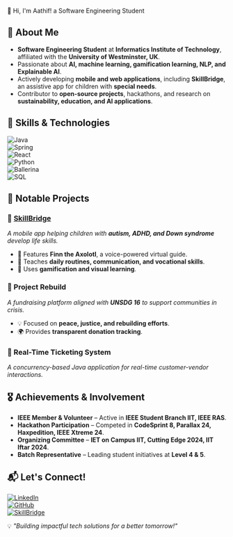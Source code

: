 👋 Hi, I'm Aathif! a Software Engineering Student

## 🔹 About Me  
- **Software Engineering Student** at **Informatics Institute of Technology**, affiliated with the **University of Westminster, UK**.  
- Passionate about **AI, machine learning, gamification learning, NLP, and Explainable AI**.  
- Actively developing **mobile and web applications**, including **SkillBridge**, an assistive app for children with **special needs**.  
- Contributor to **open-source projects**, hackathons, and research on **sustainability, education, and AI applications**.  

## 🔧 Skills & Technologies  
![Java](https://img.shields.io/badge/Java-ED8B00?style=flat&logo=java&logoColor=white)  
![Spring](https://img.shields.io/badge/Spring-6DB33F?style=flat&logo=spring&logoColor=white)  
![React](https://img.shields.io/badge/React-61DAFB?style=flat&logo=react&logoColor=black)  
![Python](https://img.shields.io/badge/Python-3776AB?style=flat&logo=python&logoColor=white)  
![Ballerina](https://img.shields.io/badge/Ballerina-000000?style=flat&logo=ballerina&logoColor=white)  
![SQL](https://img.shields.io/badge/SQL-4479A1?style=flat&logo=mysql&logoColor=white)  

## 📌 Notable Projects  
### 🔹 [SkillBridge](https://www.skillbridge.life/)  
_A mobile app helping children with **autism, ADHD, and Down syndrome** develop life skills._  
- 🦎 Features **Finn the Axolotl**, a voice-powered virtual guide.  
- 📱 Teaches **daily routines, communication, and vocational skills**.  
- 🎨 Uses **gamification and visual learning**.  

### 🔹 Project Rebuild  
_A fundraising platform aligned with **UNSDG 16** to support communities in crisis._  
- 💡 Focused on **peace, justice, and rebuilding efforts**.  
- 🌍 Provides **transparent donation tracking**.  

### 🔹 Real-Time Ticketing System  
_A concurrency-based Java application for real-time customer-vendor interactions._  

## 🎖️ Achievements & Involvement  
- **IEEE Member & Volunteer** – Active in **IEEE Student Branch IIT, IEEE RAS**.  
- **Hackathon Participation** – Competed in **CodeSprint 8, Parallax 24, Haxpedition, IEEE Xtreme 24**.  
- **Organizing Committee** – **IET on Campus IIT, Cutting Edge 2024, IIT Iftar 2024**.  
- **Batch Representative** – Leading student initiatives at **Level 4 & 5**.  

## 📬 Let's Connect!  
[![LinkedIn](https://img.shields.io/badge/LinkedIn-0A66C2?style=flat&logo=linkedin&logoColor=white)](https://www.linkedin.com/in/-mohamedaathif)  
[![GitHub](https://img.shields.io/badge/GitHub-181717?style=flat&logo=github&logoColor=white)](https://github.com/AathifM)  
[![SkillBridge](https://img.shields.io/badge/SkillBridge-0078D7?style=flat&logo=google-play&logoColor=white)](https://www.skillbridge.life/)  

💡 _"Building impactful tech solutions for a better tomorrow!"_  
